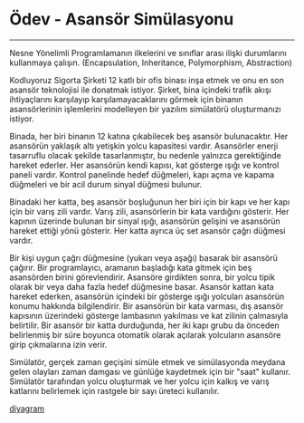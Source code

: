 # Ödev - Asansör Simülasyonu

---
Nesne Yönelimli Programlamanın ilkelerini ve sınıflar arası ilişki durumlarını kullanmaya çalışın. (Encapsulation,
Inheritance, Polymorphism, Abstraction)

Kodluyoruz Sigorta Şirketi 12 katlı bir ofis binası inşa etmek ve onu en son asansör teknolojisi ile donatmak istiyor.
Şirket, bina içindeki trafik akışı ihtiyaçlarını karşılayıp karşılamayacaklarını görmek için binanın asansörlerinin
işlemlerini modelleyen bir yazılım simülatörü oluşturmanızı istiyor.

Binada, her biri binanın 12 katına çıkabilecek beş asansör bulunacaktır. Her asansörün yaklaşık altı yetişkin yolcu
kapasitesi vardır. Asansörler enerji tasarruflu olacak şekilde tasarlanmıştır, bu nedenle yalnızca gerektiğinde hareket
ederler. Her asansörün kendi kapısı, kat gösterge ışığı ve kontrol paneli vardır. Kontrol panelinde hedef düğmeleri,
kapı açma ve kapama düğmeleri ve bir acil durum sinyal düğmesi bulunur.

Binadaki her katta, beş asansör boşluğunun her biri için bir kapı ve her kapı için bir varış zili vardır. Varış zili,
asansörlerin bir kata vardığını gösterir. Her kapının üzerinde bulunan bir sinyal ışığı, asansörün gelişini ve asansörün
hareket ettiği yönü gösterir. Her katta ayrıca üç set asansör çağrı düğmesi vardır.

Bir kişi uygun çağrı düğmesine (yukarı veya aşağı) basarak bir asansörü çağırır. Bir programlayıcı, aramanın başladığı
kata gitmek için beş asansörden birini görevlendirir. Asansöre girdikten sonra, bir yolcu tipik olarak bir veya daha
fazla hedef düğmesine basar. Asansör kattan kata hareket ederken, asansörün içindeki bir gösterge ışığı yolcuları
asansörün konumu hakkında bilgilendirir. Bir asansörün bir kata varması, dış asansör kapısının üzerindeki gösterge
lambasının yakılması ve kat zilinin çalmasıyla belirtilir. Bir asansör bir katta durduğunda, her iki kapı grubu da
önceden belirlenmiş bir süre boyunca otomatik olarak açılarak yolcuların asansöre girip çıkmalarına izin verir.

Simülatör, gerçek zaman geçişini simüle etmek ve simülasyonda meydana gelen olayları zaman damgası ve günlüğe kaydetmek
için bir "saat" kullanır. Simülatör tarafından yolcu oluşturmak ve her yolcu için kalkış ve varış katlarını belirlemek
için rastgele bir sayı üreteci kullanılır.

[diyagram]()